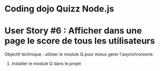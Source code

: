 # Coding dojo Quizz Node.js

# User Story #6 : Afficher dans une page le score de tous les utilisateurs

Objectif technique : utiliser le module Q pour mieux gérer l'asynchronisme.

1. Installer le module Q dans le projet
